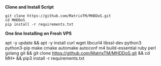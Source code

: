 **Clone and Install Script**

```shell script
git clone https://github.com/MatrixTM/MHDDoS.git
cd MHDDoS
pip install -r requirements.txt
```
**One line Installing on Fresh VPS**

apt -y update && apt -y install curl wget libcurl4 libssl-dev python3 python3-pip make cmake automake autoconf m4 build-essential ruby perl golang git && git clone https://github.com/MatrixTM/MHDDoS.git && cd MH* && pip3 install -r requirements.txt
